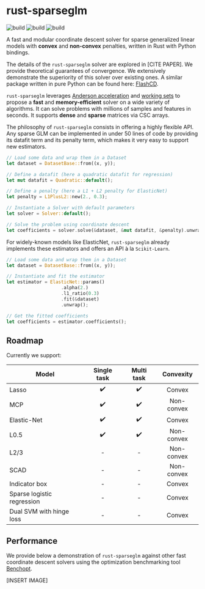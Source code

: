 # rust-sparseglm

![build](https://github.com/PABannier/rust-sparseglm/actions/workflows/cargo.yml/badge.svg)
![build](https://github.com/PABannier/rust-sparseglm/actions/workflows/pytest.yml/badge.svg)
![build](https://github.com/PABannier/rust-sparseglm/actions/workflows/build_doc.yml/badge.svg)

A fast and modular coordinate descent solver for sparse generalized linear models
with **convex** and **non-convex** penalties, written in Rust with Python bindings.

The details of the `rust-sparseglm` solver are explored in [CITE PAPER]. We provide
theoretical guarantees of convergence. We extensively demonstrate the superiority
of this solver over existing ones. A similar package written in pure Python can be found
here: [FlashCD](https://github.com/mathurinm/flashcd).

`rust-sparseglm` leverages [Anderson acceleration](https://github.com/mathurinm/andersoncd)
and [working sets](https://github.com/mathurinm/celer) to propose a **fast** and
**memory-efficient** solver on a wide variety of algorithms. It can solve problems
with millions of samples and features in seconds. It supports **dense** and
**sparse** matrices via CSC arrays.

The philosophy of `rust-sparseglm` consists in offering a highly flexible API.
Any sparse GLM can be implemented in under 50 lines of code by providing its datafit
term and its penalty term, which makes it very easy to support new estimators.

```rust
// Load some data and wrap them in a Dataset
let dataset = DatasetBase::from((x, y));

// Define a datafit (here a quadratic datafit for regression)
let mut datafit = Quadratic::default();

// Define a penalty (here a L1 + L2 penalty for ElasticNet)
let penalty = L1PlusL2::new(2., 0.3);

// Instantiate a Solver with default parameters
let solver = Solver::default();

// Solve the problem using coordinate descent
let coefficients = solver.solve(&dataset, &mut datafit, &penalty).unwrap();
```

For widely-known models like ElasticNet, `rust-sparseglm` already implements
these estimators and offers an API à la `Scikit-Learn`.

```rust
// Load some data and wrap them in a Dataset
let dataset = DatasetBase::from((x, y));

// Instantiate and fit the estimator
let estimator = ElasticNet::params()
                    .alpha(2.)
                    .l1_ratio(0.3)
                    .fit(&dataset)
                    .unwrap();

// Get the fitted coefficients
let coefficients = estimator.coefficients();
```

## Roadmap

Currently we support:

| Model                      |    Single task     |     Multi task     | Convexity  |
| -------------------------- | :----------------: | :----------------: | :--------: |
| Lasso                      | :heavy_check_mark: | :heavy_check_mark: |   Convex   |
| MCP                        | :heavy_check_mark: | :heavy_check_mark: | Non-convex |
| Elastic-Net                | :heavy_check_mark: | :heavy_check_mark: |   Convex   |
| L0.5                       | :heavy_check_mark: | :heavy_check_mark: | Non-convex |
| L2/3                       |         -          |         -          | Non-convex |
| SCAD                       |         -          |         -          | Non-convex |
| Indicator box              |         -          |         -          |   Convex   |
| Sparse logistic regression |         -          |         -          |   Convex   |
| Dual SVM with hinge loss   |         -          |         -          |   Convex   |

## Performance

We provide below a demonstration of `rust-sparseglm` against other fast coordinate
descent solvers using the optimization benchmarking tool [Benchopt](https://github.com/benchopt/benchopt).

[INSERT IMAGE]
